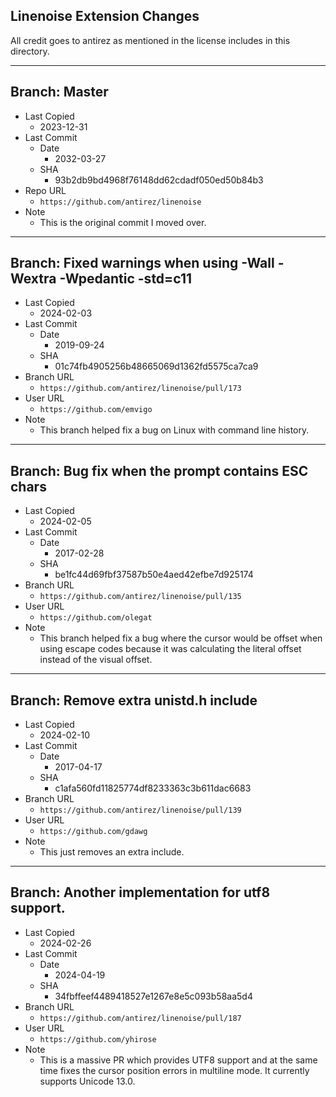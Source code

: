 ## Linenoise Extension Changes

All credit goes to antirez as mentioned in the license includes in this directory.

---

## Branch: Master

- Last Copied
  - 2023-12-31
- Last Commit
  - Date
    - 2032-03-27
  - SHA
    - 93b2db9bd4968f76148dd62cdadf050ed50b84b3
- Repo URL
  - `https://github.com/antirez/linenoise`
- Note
  - This is the original commit I moved over.

---

## Branch: Fixed warnings when using -Wall -Wextra -Wpedantic -std=c11

- Last Copied
  - 2024-02-03
- Last Commit
  - Date
    - 2019-09-24
  - SHA
    - 01c74fb4905256b48665069d1362fd5575ca7ca9
- Branch URL
  - `https://github.com/antirez/linenoise/pull/173`
- User URL
  - `https://github.com/emvigo`
- Note
  - This branch helped fix a bug on Linux with command line history.

---

## Branch: Bug fix when the prompt contains ESC chars

- Last Copied
  - 2024-02-05
- Last Commit
  - Date
    - 2017-02-28
  - SHA
    - be1fc44d69fbf37587b50e4aed42efbe7d925174
- Branch URL
  - `https://github.com/antirez/linenoise/pull/135`
- User URL
  - `https://github.com/olegat`
- Note
  - This branch helped fix a bug where the cursor would be offset
    when using escape codes because it was calculating the literal
    offset instead of the visual offset.

---

## Branch: Remove extra unistd.h include

- Last Copied
  - 2024-02-10
- Last Commit
  - Date
    - 2017-04-17
  - SHA
    - c1afa560fd11825774df8233363c3b611dac6683
- Branch URL
  - `https://github.com/antirez/linenoise/pull/139`
- User URL
  - `https://github.com/gdawg`
- Note
  - This just removes an extra include.

---

## Branch: Another implementation for utf8 support.

- Last Copied
  - 2024-02-26
- Last Commit
  - Date
    - 2024-04-19
  - SHA
    - 34fbffeef4489418527e1267e8e5c093b58aa5d4
- Branch URL
  - `https://github.com/antirez/linenoise/pull/187`
- User URL
  - `https://github.com/yhirose`
- Note
  - This is a massive PR which provides UTF8 support and at
    the same time fixes the cursor position errors in multiline
    mode. It currently supports Unicode 13.0.
